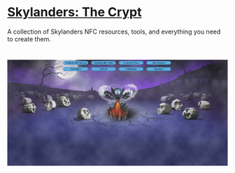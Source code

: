 # [Skylanders: The Crypt](https://skylandersnfc.github.io/)

A collection of Skylanders NFC resources, tools, and everything you need to create them.

# [<img src="https://raw.githubusercontent.com/skylandersNFC/skylandersNFC/refs/heads/main/SkylandersNFC.jpg">](https://skylandersnfc.github.io/)
